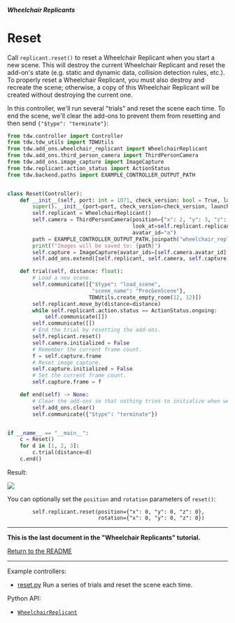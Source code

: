 ##### Wheelchair Replicants

# Reset

Call `replicant.reset()` to reset a Wheelchair Replicant when you start a new scene. This will destroy the current Wheelchair Replicant and reset the add-on's state (e.g. static and dynamic data, collision detection rules, etc.). To properly reset a Wheelchair Replicant, you must also destroy and recreate the scene; otherwise, a copy of this Wheelchair Replicant will be created without destroying the current one.

In this controller, we'll run several "trials" and reset the scene each time. To end the scene, we'll clear the add-ons to prevent them from resetting and then send `{"$type": "terminate"}`:

```python
from tdw.controller import Controller
from tdw.tdw_utils import TDWUtils
from tdw.add_ons.wheelchair_replicant import WheelchairReplicant
from tdw.add_ons.third_person_camera import ThirdPersonCamera
from tdw.add_ons.image_capture import ImageCapture
from tdw.replicant.action_status import ActionStatus
from tdw.backend.paths import EXAMPLE_CONTROLLER_OUTPUT_PATH


class Reset(Controller):
    def __init__(self, port: int = 1071, check_version: bool = True, launch_build: bool = True):
        super().__init__(port=port, check_version=check_version, launch_build=launch_build)
        self.replicant = WheelchairReplicant()
        self.camera = ThirdPersonCamera(position={"x": 2, "y": 3, "z": 2.53},
                                        look_at=self.replicant.replicant_id,
                                        avatar_id="a")
        path = EXAMPLE_CONTROLLER_OUTPUT_PATH.joinpath("wheelchair_replicant_reset")
        print(f"Images will be saved to: {path}")
        self.capture = ImageCapture(avatar_ids=[self.camera.avatar_id], path=path)
        self.add_ons.extend([self.replicant, self.camera, self.capture])

    def trial(self, distance: float):
        # Load a new scene.
        self.communicate([{"$type": "load_scene",
                           "scene_name": "ProcGenScene"},
                          TDWUtils.create_empty_room(12, 12)])
        self.replicant.move_by(distance=distance)
        while self.replicant.action.status == ActionStatus.ongoing:
            self.communicate([])
        self.communicate([])
        # End the trial by resetting the add-ons.
        self.replicant.reset()
        self.camera.initialized = False
        # Remember the current frame count.
        f = self.capture.frame
        # Reset image capture.
        self.capture.initialized = False
        # Set the current frame count.
        self.capture.frame = f

    def end(self) -> None:
        # Clear the add-ons so that nothing tries to initialize when we terminate.
        self.add_ons.clear()
        self.communicate({"$type": "terminate"})


if __name__ == "__main__":
    c = Reset()
    for d in [1, 2, 3]:
        c.trial(distance=d)
    c.end()
```

Result:

![](images/reset/reset.gif)

You can optionally set the `position` and `rotation` parameters of `reset()`:

```
        self.replicant.reset(position={"x": 0, "y": 0, "z": 0},
                             rotation={"x": 0, "y": 0, "z": 0})
```

***

**This is the last document in the "Wheelchair Replicants" tutorial.**

[Return to the README](../../../README.md)

***

Example controllers:

- [reset.py](https://github.com/threedworld-mit/tdw/blob/master/Python/example_controllers/wheelchair_replicant/reset.py) Run a series of trials and reset the scene each time.

Python API:

- [`WheelchairReplicant`](../../python/add_ons/wheelchair_replicant.md)